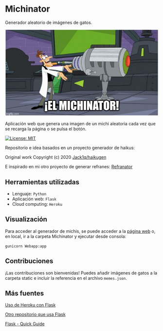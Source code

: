 # Michinator

Generador aleatorio de imágenes de gatos.

![Michinator](https://github.com/dylan-nogueras/Michinator/blob/main/docs/imgs/michinator.jpg)

Aplicación web que genera una imagen de un michi aleatoria cada vez que se recarga la página o se pulsa el botón.

[![License: MIT](https://img.shields.io/badge/License-MIT-yellow.svg)](https://opensource.org/licenses/MIT)

Repositorio e idea basados en un proyecto generador de haikus:

Original work Copyright (c) 2020 [Jack1q/haikugen](https://github.com/Jack1q/haikugen)

E inspirado en mi otro proyecto de generar refranes: [Refranator](https://github.com/dylan-nogueras/Refranator)

## Herramientas utilizadas

- Lenguaje: `Python`
- Aplicación web: `Flask`
- Cloud computing: `Heroku`

## Visualización

Para acceder al generador de michis, se puede acceder a la [página web](https://michinator.herokuapp.com/) o, en local, ir a la carpeta Michinator y ejecutar desde consola:

`gunicorn Webapp:app`

## Contribuciones

¡Las contribuciones son bienvenidas! Puedes añadir imágenes de gatos a la carpeta static e incluir la referencia en el archivo `memes.json`.

## Más fuentes

[Uso de Heroku con Flask](https://codigofacilito.com/articulos/deploy-flask-heroku)

[Otro repositorio que usa Flask](https://github.com/tdd-organization-afp/DatosDemograficos)

[Flask - Quick Guide](https://www.tutorialspoint.com/flask/flask_quick_guide.htm)
